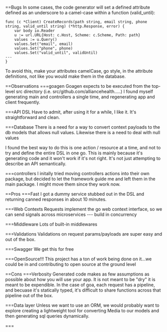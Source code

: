 ==Bugs
In some cases, the code generator will set a defined attribute defined as an underscore to a camel-case within a function (valid_until):

```
func (c *Client) CreateRecords(path string, email string, phone string, valid_until string) (*http.Response, error) {
	var body io.Reader
	u := url.URL{Host: c.Host, Scheme: c.Scheme, Path: path}
	values := u.Query()
	values.Set("email", email)
	values.Set("phone", phone)
	values.Set("valid_until", validUntil)
---
}
```

To avoid this, make your attributes camelCase, go style, in the attribute definitions, not like you would make them in the database.

==Observations
===goagen
Goagen expects to be executed from the top-level src directory (i.e. src/github.com/alliancehealth.....)
I found myself generating main and controllers a single time, and regenerating app and client frequently.

===API DSL
Have to admit, after using it for a while, I like it. It's straightforward and clean.

===Database
There is a need for a way to convert context payloads to the db models that allows null values.
Likewise there is a need to deal with null values

I found the best way to do this is one action / resource at a time, and not to try and define the entire DSL in one go.
This is mainly because it's generating code and it won't work if it's not right. It's not just attempting to describe an API semantically.

===controllers
I initally tried moving controllers actions into their own package, but decided to let the framework guide me and left them in the main package. I might move them since they work now.

==Pros
===Fast
I got a dummy service stubbed out in the DSL and returning canned responses in about 10 minutes.

===Web Contexts
Requests implement the go web context interface, so we can send signals across microservices --- build in concurrency

===Middleware
Lots of built-in middlewares

===Validations
Validations on request params/payloads are super easy and out of the box.

===Swagger
We get this for free

===OpenSource!!!
This project has a ton of work being done on it...we could be in and contributing to open source at the ground level

==Cons
===Verbosity
Generated code makes as few assumptions as possible about how you will use your app. It is not meant to be "dry" it is meant to be expendible.
In the case of goa, each request has a pipeline, and becuase it's statically typed, it's difficult to share functions across that pipeline out of the box.

===Data layer
Unless we want to use an ORM, we would probably want to explore creating a lightweight tool for converting Media to our models and then generating sql queries dynamically.

===
